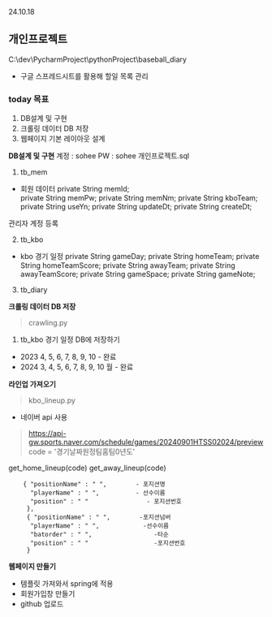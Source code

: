 24.10.18 

## 개인프로젝트
C:\dev\PycharmProject\pythonProject\baseball_diary

- 구글 스프레드시트를 활용해 할일 목록 관리

###  today 목표
1. DB설계 및 구현
2. 크롤링 데이터 DB 저장
3. 웹페이지 기본 레이아웃 설계

**DB설계 및 구현**
계정 : sohee
PW : sohee
개인프로젝트.sql

1. tb_mem
- 회원 데이터
private String memId;    
private String memPw;
private String memNm;
private String kboTeam;
private String useYn;
private String updateDt;
private String createDt;

관리자 계정 등록

2. tb_kbo
- kbo 경기 일정
private String gameDay;
private String homeTeam;
private String homeTeamScore;
private String awayTeam;
private String awayTeamScore;
private String gameSpace;
private String gameNote;

3. tb_diary

**크롤링 데이터 DB 저장**
> crawling.py
1. tb_kbo 경기 일정 DB에 저장하기
- 2023 4, 5, 6, 7, 8, 9, 10 - 완료
- 2024 3, 4, 5, 6, 7, 8, 9, 10 월  - 완료

**라인업 가져오기**
> kbo_lineup.py

- 네이버 api 사용
> https://api-gw.sports.naver.com/schedule/games/20240901HTSS02024/preview
> code = '경기날짜원정팀홈팀0년도'

get_home_lineup(code)
get_away_lineup(code)

        { "positionName" : " ",        - 포지션명
          "playerName" : " ",          - 선수이름
          "position" : " "                - 포지션번호
         },
         { "positionName" : " ",        -포지션넘버
          "playerName" : " ",            -선수이름
          "batorder" : " ",                 -타순
          "position" : " "                  -포지션번호
         }

**웹페이지 만들기**
- 템플릿 가져와서 spring에 적용
- 회원가입창 만들기
- github 업로드



